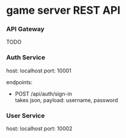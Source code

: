 <h1>game server REST API</h1>

<h3>API Gateway</h3>
TODO


<h3>Auth Service</h3>
<div>
<p>
host: localhost
port: 10001
</p>
endpoints:
<ul>
    <div>
    <li>POST /api/auth/sign-in</li>
    takes json, payload: username, password    
</div>
</ul>
</div>


<h3>User Service</h3>
<div>
host: localhost
port: 10002
</div>
